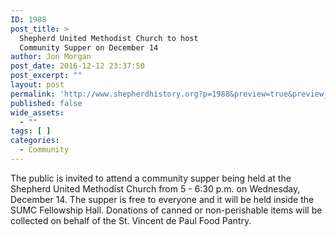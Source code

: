 ```yaml
---
ID: 1988
post_title: >
  Shepherd United Methodist Church to host
  Community Supper on December 14
author: Jon Morgan
post_date: 2016-12-12 23:37:50
post_excerpt: ""
layout: post
permalink: 'http://www.shepherdhistory.org?p=1988&preview=true&preview_id=1988'
published: false
wide_assets:
  - ""
tags: [ ]
categories:
  - Community
---
```

The public is invited to attend a community supper being held at the Shepherd United Methodist Church from 5 - 6:30 p.m. on Wednesday, December 14. The supper is free to everyone and it will be held inside the SUMC Fellowship Hall. Donations of canned or non-perishable items will be collected on behalf of the St. Vincent de Paul Food Pantry.